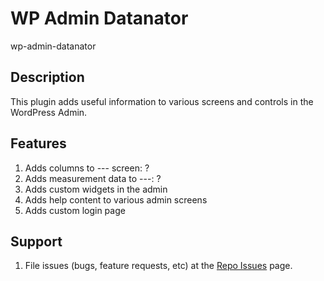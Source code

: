 # WP Admin Datanator
wp-admin-datanator

## Description
This plugin adds useful information to various screens and controls in the WordPress Admin.

## Features
1. Adds columns to --- screen: ?
1. Adds measurement data to ---: ?
1. Adds custom widgets in the admin
1. Adds help content to various admin screens
1. Adds custom login page

## Support
1. File issues (bugs, feature requests, etc) at the [Repo Issues](https://github.com/GiladEhven/wp-admin-datanator/issues) page.
